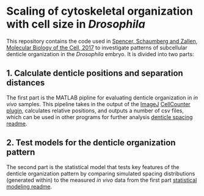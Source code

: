 # Scaling of cytoskeletal organization with cell size in <em>Drosophila</em>

This repository contains the code used in [Spencer, Schaumberg and Zallen, Molecular Biology of the Cell, 2017](https://www.ncbi.nlm.nih.gov/pubmed/28404752) to investigate patterns of subcellular denticle organization in the <em>Drosophila</em> embryo. It is divided into two parts: 

## 1. Calculate denticle positions and separation distances
The first part is the MATLAB pipline for evaluating denticle organization in <em>in vivo</em> samples. This pipeline takes in the output of the [ImageJ](https://imagej.nih.gov/ij/) [CellCounter plugin](https://imagej.nih.gov/ij/plugins/cell-counter.html), calculates relative positions, and outputs a number of csv files, which can be used in other programs for further analysis [denticle spacing readme](/analyze_denticle_spacing_MATLAB/README_DenticleDist.md). 

## 2. Test models for the denticle organization pattern
The second part is the statistical model that tests key features of the denticle organization pattern by comparing simulated spacing distributions (generated within) to the measured <em>in vivo</em> data from the first part [statistical modeling readme](/statistical_modeling_PYTHON/README_StatModel.md).

